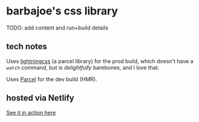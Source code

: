 # barbajoe's css library

TODO: add content and run+build details

## tech notes

Uses [lightningcss](https://lightningcss.dev/docs.html) (a parcel library) for the prod build, which doesn't have a `watch` command, but is _delightfully_ barebones, and I love that.

Uses [Parcel](https://parceljs.org/) for the dev build (HMR).

## hosted via Netlify

[See it in action here](https://lib-staging.barbajoe.tech/css-lib)
